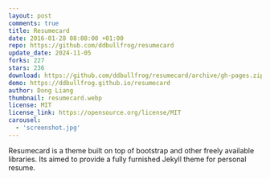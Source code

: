 ```yaml
---
layout: post
comments: true
title: Resumecard
date: 2016-01-28 08:08:00 +01:00
repo: https://github.com/ddbullfrog/resumecard
update_date: 2024-11-05
forks: 227
stars: 236
download: https://github.com/ddbullfrog/resumecard/archive/gh-pages.zip
demo: https://ddbullfrog.github.io/resumecard
author: Dong Liang
thumbnail: resumecard.webp
license: MIT
license_link: https://opensource.org/license/MIT
carousel:
  - 'screenshot.jpg'
---
```


Resumecard is a theme built on top of bootstrap and other freely available libraries. Its aimed to provide a fully furnished Jekyll theme for personal resume.
